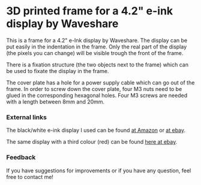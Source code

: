 # 3D printed frame for a 4.2" e-ink display by Waveshare

This is a frame for a 4.2" e-Ink display by Waveshare. The display can be put easily in the indentation in the frame. Only the real part of the display (the pixels you can change) will be visible trough the front of the frame. 

There is a fixation structure (the two objects next to the frame) which can be used to fixate the display in the frame. 

The cover plate has a hole for a power supply cable which can go out of the frame. In order to screw down the cover plate, four M3 nuts need to be glued in the corresponding hexagonal holes. Four M3 screws are needed with a length between 8mm and 20mm.



### External links

The black/white e-ink display I used can be found [at Amazon](https://www.amazon.com/dp/B07VBW1LHF/) or [at ebay](https://www.ebay.de/itm/254105830608).

The same display with a third colour (red) can be found [here at ebay](https://www.ebay.de/itm/254320212310).



### Feedback

If you have suggestions for improvements or if you have any question, feel free to contact me!
